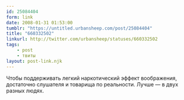 ```yaml
---
id: 25084404
form: link
date: 2008-01-31 01:53:00
tumblr: "https://untitled.urbansheep.com/post/25084404"
title: "660332502"
linkurl: http://twitter.com/urbansheep/statuses/660332502
tags:
    - post
    - твиты
layout: post-link.njk
---
```

<p>Чтобы поддерживать легкий наркотический эффект воображения, достаточно слушателя и товарища по реальности. Лучше — в двух разных людях.</p>
